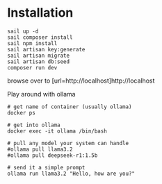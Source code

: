 # Installation
```
sail up -d
sail composer install
sail npm install
sail artisan key:generate
sail artisan migrate
sail artisan db:seed
composer run dev
```

browse over to [url=http://localhost]http://localhost


Play around with ollama 
```
# get name of container (usually ollama)
docker ps

# get into ollama
docker exec -it ollama /bin/bash

# pull any model your system can handle
#ollama pull llama3.2
#ollama pull deepseek-r1:1.5b

# send it a simple prompt
ollama run llama3.2 "Hello, how are you?"
```

